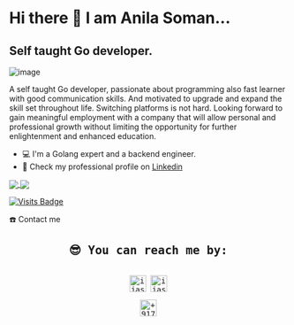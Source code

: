 # Hi there 👋  I am Anila Soman...

## Self taught Go developer.

![image](https://user-images.githubusercontent.com/97793229/182524392-ad2eaa1e-623c-48ef-8efe-2af3a96dcead.png)

A self taught Go developer, passionate about programming also fast learner with good communication skills. And motivated to upgrade and expand the skill set throughout life. Switching platforms is not hard. Looking forward to gain meaningful employment with a company that will allow personal and professional growth without limiting the opportunity for further enlightenment and enhanced education.


<!-- ![image](https://user-images.githubusercontent.com/97793229/182523426-4a1a13f0-620e-4749-8264-f757631301f4.png) -->
- 💻 I'm a Golang expert and a backend engineer.
- 💼 Check my professional profile on [Linkedin](https://www.linkedin.com/in/an1l4/)

<a href="https://github.com/anuraghazra/github-readme-stats">
  <img align="center" src="https://github-readme-stats.vercel.app/api?username=an1l4&count_private=true&show_icons=true&hide_rank=true" />
</a> <a href="https://github.com/anuraghazra/github-readme-stats">
  <img align="center" src="https://github-readme-stats.vercel.app/api/top-langs/?username=an1l4&layout=compact" />
</a>

[![Visits Badge](https://badges.pufler.dev/visits/an1l4/an1l4)](https://badges.pufler.dev)


  <summary>☎️ Contact me</summary>
<div>
  <samp>
    <h2 align="center">😎 You can reach me by:</h2>
    <p align="center">
      <br/>
      <a href="https://www.linkedin.com/in/an1l4/" target="blank"><img align="center"
         src="https://img.shields.io/badge/linkedin-%231DA1F2.svg?style=for-the-badge&logo=linkedin&logoColor=white"
         alt="ijasmoopan" height="30"/></a>
      <a href="https://mailto:1995anila@gmail.com" target="blank"><img align="center"
         src="https://img.shields.io/badge/gmail-EA4335.svg?style=for-the-badge&logo=gmail&logoColor=white"
         alt="ijasmoopan" height="30"/></a>
    </p>
  <p align="center">
      <a href="https://wa.me/+918129217264" target="blank"><img align="center"
         src="https://img.shields.io/badge/whatsapp-4B7F1.svg?style=for-the-badge&logo=whatsapp&logoColor=white"
         alt="+917034464400" height="30"/></a>
      <br>
    </p>
  </samp>
</div>
